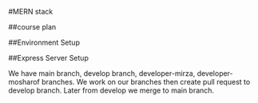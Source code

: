 #MERN stack




##course plan


##Environment Setup


##Express Server Setup

We have main branch, develop branch, developer-mirza, developer-mosharof branches. 
We work on our branches then create pull request to develop branch. 
Later from develop we merge to main branch. 